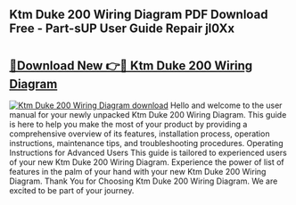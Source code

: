 ## Ktm Duke 200 Wiring Diagram PDF Download Free - Part-sUP User Guide Repair jl0Xx

# <h2><a href="http://dfq3vy.blite.top/?on=Ktm+Duke+200+Wiring+Diagram">🔗Download New 👉🔴 Ktm Duke 200 Wiring Diagram</a></h2>

[![Ktm Duke 200 Wiring Diagram download](https://i.imgur.com/lujVjoI.png)](http://dfq3vy.blite.top/?on=Ktm+Duke+200+Wiring+Diagram)
Hello and welcome to the user manual for your newly unpacked Ktm Duke 200 Wiring Diagram. This guide is here to help you make the most of your product by providing a comprehensive overview of its features, installation process, operation instructions, maintenance tips, and troubleshooting procedures. Operating Instructions for Advanced Users This guide is tailored to experienced users of your new Ktm Duke 200 Wiring Diagram. Experience the power of list of features in the palm of your hand with your new Ktm Duke 200 Wiring Diagram. Thank You for Choosing Ktm Duke 200 Wiring Diagram. We are excited to be part of your journey.
